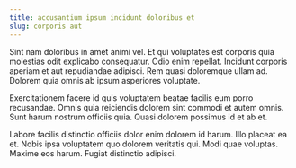 ```yaml
---
title: accusantium ipsum incidunt doloribus et
slug: corporis aut
---
```


Sint nam doloribus in amet animi vel. Et qui voluptates est corporis quia molestias odit explicabo consequatur. Odio enim repellat. Incidunt corporis aperiam et aut repudiandae adipisci. Rem quasi doloremque ullam ad. Dolorem quia omnis ab ipsum asperiores voluptate.

Exercitationem facere id quis voluptatem beatae facilis eum porro recusandae. Omnis quia reiciendis dolorem sint commodi et autem omnis. Sunt harum nostrum officiis quia. Quasi dolorem possimus id et ab et.

Labore facilis distinctio officiis dolor enim dolorem id harum. Illo placeat ea et. Nobis ipsa voluptatem quo dolorem veritatis qui. Modi quae voluptas. Maxime eos harum. Fugiat distinctio adipisci.
